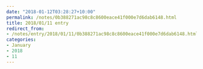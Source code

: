 ```yaml
---
date: "2018-01-12T03:28:27+10:00"
permalink: /notes/0b388271ac98c8c8600eace41f000e7d6dab6148.html
title: 2018/01/11 entry
redirect_from:
- /notes/entry/2018/01/11/0b388271ac98c8c8600eace41f000e7d6dab6148.html
categories:
- January
- 2018
- 11
---
```

